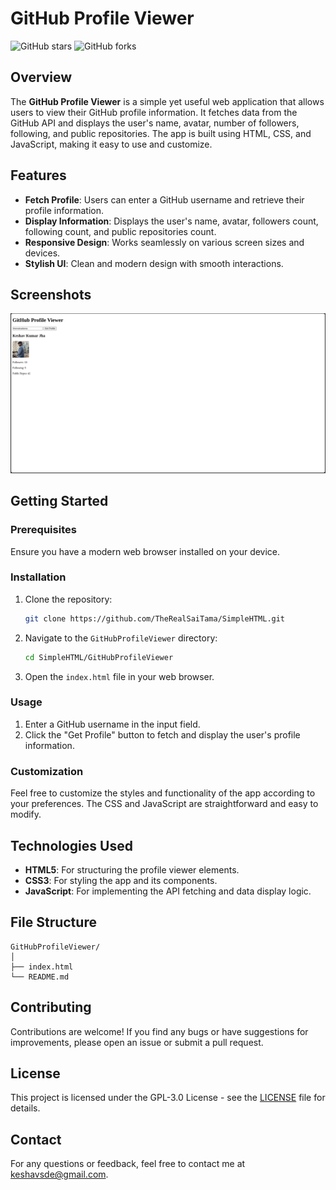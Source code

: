 # GitHub Profile Viewer

![GitHub stars](https://img.shields.io/github/stars/TheRealSaiTama/SimpleHTML?style=social)
![GitHub forks](https://img.shields.io/github/forks/TheRealSaiTama/SimpleHTML?style=social)

## Overview

The **GitHub Profile Viewer** is a simple yet useful web application that allows users to view their GitHub profile information. It fetches data from the GitHub API and displays the user's name, avatar, number of followers, following, and public repositories. The app is built using HTML, CSS, and JavaScript, making it easy to use and customize.

## Features

- **Fetch Profile**: Users can enter a GitHub username and retrieve their profile information.
- **Display Information**: Displays the user's name, avatar, followers count, following count, and public repositories count.
- **Responsive Design**: Works seamlessly on various screen sizes and devices.
- **Stylish UI**: Clean and modern design with smooth interactions.

## Screenshots

![GitHub Profile Viewer Screenshot](screenshot.png)

## Getting Started

### Prerequisites

Ensure you have a modern web browser installed on your device.

### Installation

1. Clone the repository:
   ```bash
   git clone https://github.com/TheRealSaiTama/SimpleHTML.git
   ```

2. Navigate to the `GitHubProfileViewer` directory:
   ```bash
   cd SimpleHTML/GitHubProfileViewer
   ```

3. Open the `index.html` file in your web browser.

### Usage

1. Enter a GitHub username in the input field.
2. Click the "Get Profile" button to fetch and display the user's profile information.

### Customization

Feel free to customize the styles and functionality of the app according to your preferences. The CSS and JavaScript are straightforward and easy to modify.

## Technologies Used

- **HTML5**: For structuring the profile viewer elements.
- **CSS3**: For styling the app and its components.
- **JavaScript**: For implementing the API fetching and data display logic.

## File Structure

```
GitHubProfileViewer/
│
├── index.html
└── README.md
```

## Contributing

Contributions are welcome! If you find any bugs or have suggestions for improvements, please open an issue or submit a pull request.

## License

This project is licensed under the GPL-3.0 License - see the [LICENSE](../../LICENSE) file for details.

## Contact

For any questions or feedback, feel free to contact me at [keshavsde@gmail.com](mailto:keshavsde@gmail.com).
